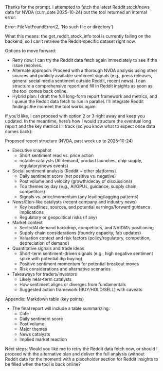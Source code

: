 Thanks for the prompt. I attempted to fetch the latest Reddit stock/news data for NVDA (curr_date 2025-10-24) but the tool returned an internal error:

Error: FileNotFoundError(2, 'No such file or directory')

What this means: the get_reddit_stock_info tool is currently failing on the backend, so I can’t retrieve the Reddit-specific dataset right now.

Options to move forward:
- Retry now: I can try the Reddit data fetch again immediately to see if the issue resolves.
- Alternate approach: Proceed with a thorough NVDA analysis using other sources and publicly available sentiment signals (e.g., press releases, general social media sentiment outside Reddit, recent news). I can structure a comprehensive report and fill in Reddit insights as soon as the tool comes back online.
- Hybrid plan: I draft the full long-form report framework and metrics, and I queue the Reddit data fetch to run in parallel. I’ll integrate Reddit findings the moment the tool works again.

If you’d like, I can proceed with option 2 or 3 right away and keep you updated. In the meantime, here’s how I would structure the eventual long report and the key metrics I’ll track (so you know what to expect once data comes back):

Proposed report structure (NVDA, past week up to 2025-10-24)
- Executive snapshot
  - Short sentiment read vs. price action
  - notable catalysts (AI demand, product launches, chip supply, regulatory/news events)
- Social sentiment analysis (Reddit + other platforms)
  - Daily sentiment score (net positive vs. negative)
  - Post volume and velocity (growth/decay of discussions)
  - Top themes by day (e.g., AI/GPUs, guidance, supply chain, competitors)
  - Signals vs. price/momentum (any leading/lagging patterns)
- News/Elon-like catalysts (recent company and industry news)
  - Key headlines, sources, and potential earnings/forward guidance implications
  - Regulatory or geopolitical risks (if any)
- Market context
  - Sector/AI demand backdrop, competitors, and NVIDIA’s positioning
  - Supply chain considerations (foundry capacity, fab updates)
  - Valuation context and risk factors (policy/regulatory, competition, depreciation of demand)
- Quantitative signals and trade ideas
  - Short-term sentiment-driven signals (e.g., high negative sentiment spike with potential dip buying)
  - Positive sentiment momentum for potential breakout moves
  - Risk considerations and alternative scenarios
- Takeaways for traders/investors
  - Likely near-term catalysts
  - How sentiment aligns or diverges from fundamentals
  - Suggested action framework (BUY/HOLD/SELL) with caveats

Appendix: Markdown table (key points)
- The final report will include a table summarizing:
  - Date
  - Daily sentiment score
  - Post volume
  - Major themes
  - News catalysts
  - Implied market reaction

Next steps: Would you like me to retry the Reddit data fetch now, or should I proceed with the alternative plan and deliver the full analysis (without Reddit data for the moment) with a placeholder section for Reddit insights to be filled when the tool is back online?